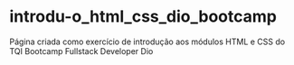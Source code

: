 # introdu-o_html_css_dio_bootcamp
Página criada como exercício de introdução aos módulos HTML e CSS do TQI Bootcamp Fullstack Developer Dio
